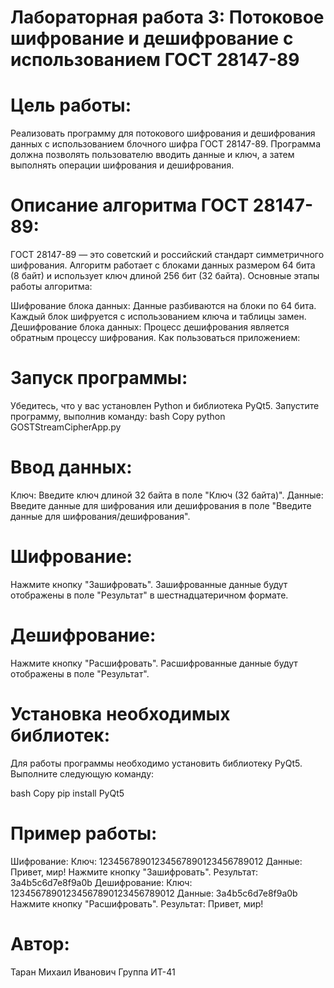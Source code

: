 # Лабораторная работа 3: Потоковое шифрование и дешифрование с использованием ГОСТ 28147-89

# Цель работы:

Реализовать программу для потокового шифрования и дешифрования данных с использованием блочного шифра ГОСТ 28147-89. Программа должна позволять пользователю вводить данные и ключ, а затем выполнять операции шифрования и дешифрования.

# Описание алгоритма ГОСТ 28147-89:

ГОСТ 28147-89 — это советский и российский стандарт симметричного шифрования. Алгоритм работает с блоками данных размером 64 бита (8 байт) и использует ключ длиной 256 бит (32 байта). Основные этапы работы алгоритма:

Шифрование блока данных:
Данные разбиваются на блоки по 64 бита.
Каждый блок шифруется с использованием ключа и таблицы замен.
Дешифрование блока данных:
Процесс дешифрования является обратным процессу шифрования.
Как пользоваться приложением:

# Запуск программы:
Убедитесь, что у вас установлен Python и библиотека PyQt5.
Запустите программу, выполнив команду:
bash
Copy
python GOSTStreamCipherApp.py
# Ввод данных:
Ключ: Введите ключ длиной 32 байта в поле "Ключ (32 байта)".
Данные: Введите данные для шифрования или дешифрования в поле "Введите данные для шифрования/дешифрования".
# Шифрование:
Нажмите кнопку "Зашифровать".
Зашифрованные данные будут отображены в поле "Результат" в шестнадцатеричном формате.
# Дешифрование:
Нажмите кнопку "Расшифровать".
Расшифрованные данные будут отображены в поле "Результат".
# Установка необходимых библиотек:

Для работы программы необходимо установить библиотеку PyQt5. Выполните следующую команду:

bash
Copy
pip install PyQt5
# Пример работы:

Шифрование:
Ключ: 12345678901234567890123456789012
Данные: Привет, мир!
Нажмите кнопку "Зашифровать".
Результат: 3a4b5c6d7e8f9a0b
Дешифрование:
Ключ: 12345678901234567890123456789012
Данные: 3a4b5c6d7e8f9a0b
Нажмите кнопку "Расшифровать".
Результат: Привет, мир!
# Автор:

Таран Михаил Иванович
Группа ИТ-41
